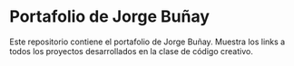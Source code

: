 # Portafolio de Jorge Buñay

Este repositorio contiene el portafolio de Jorge Buñay. Muestra los links a todos los proyectos desarrollados en la clase de código creativo.